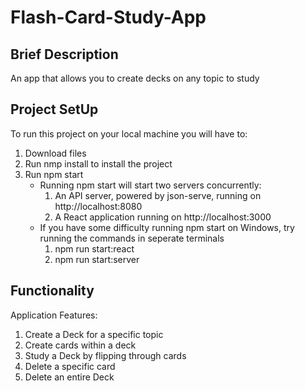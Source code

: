 # Flash-Card-Study-App

## Brief Description
An app that allows you to create decks on any topic to study

## Project SetUp 
To run this project on your local machine you will have to: 
  1. Download files
  2. Run nmp install to install the project
  3. Run npm start 
     - Running npm start will start two servers concurrently: 
        1. An API server, powered by json-serve, running on http://localhost:8080
        2. A React application running on http://localhost:3000
     - If you have some difficulty running npm start on Windows, try running the commands in seperate terminals
        1. npm run start:react
        2. npm run start:server

## Functionality 
Application Features:

  1. Create a Deck for a specific topic
  2. Create cards within a deck
  3. Study a Deck by flipping through cards
  4. Delete a specific card 
  5. Delete an entire Deck

